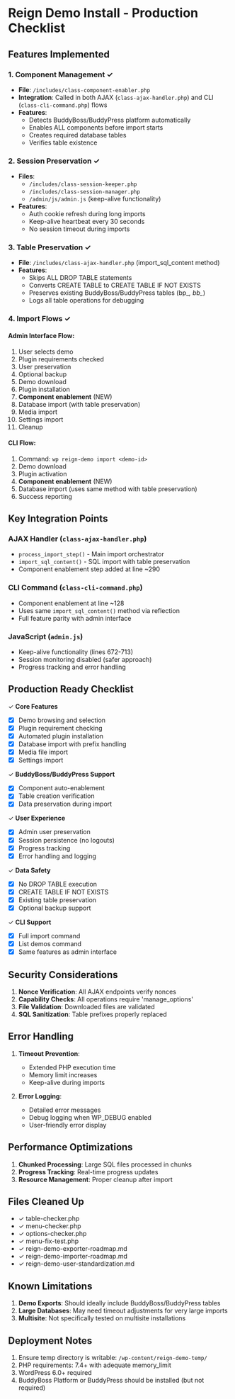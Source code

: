 # Reign Demo Install - Production Checklist

## Features Implemented

### 1. Component Management ✓
- **File**: `/includes/class-component-enabler.php`
- **Integration**: Called in both AJAX (`class-ajax-handler.php`) and CLI (`class-cli-command.php`) flows
- **Features**:
  - Detects BuddyBoss/BuddyPress platform automatically
  - Enables ALL components before import starts
  - Creates required database tables
  - Verifies table existence

### 2. Session Preservation ✓
- **Files**: 
  - `/includes/class-session-keeper.php`
  - `/includes/class-session-manager.php`
  - `/admin/js/admin.js` (keep-alive functionality)
- **Features**:
  - Auth cookie refresh during long imports
  - Keep-alive heartbeat every 30 seconds
  - No session timeout during imports

### 3. Table Preservation ✓
- **File**: `/includes/class-ajax-handler.php` (import_sql_content method)
- **Features**:
  - Skips ALL DROP TABLE statements
  - Converts CREATE TABLE to CREATE TABLE IF NOT EXISTS
  - Preserves existing BuddyBoss/BuddyPress tables (bp_*, bb_*)
  - Logs all table operations for debugging

### 4. Import Flows ✓

#### Admin Interface Flow:
1. User selects demo
2. Plugin requirements checked
3. User preservation
4. Optional backup
5. Demo download
6. Plugin installation
7. **Component enablement** (NEW)
8. Database import (with table preservation)
9. Media import
10. Settings import
11. Cleanup

#### CLI Flow:
1. Command: `wp reign-demo import <demo-id>`
2. Demo download
3. Plugin activation
4. **Component enablement** (NEW)
5. Database import (uses same method with table preservation)
6. Success reporting

## Key Integration Points

### AJAX Handler (`class-ajax-handler.php`)
- `process_import_step()` - Main import orchestrator
- `import_sql_content()` - SQL import with table preservation
- Component enablement step added at line ~290

### CLI Command (`class-cli-command.php`)
- Component enablement at line ~128
- Uses same `import_sql_content()` method via reflection
- Full feature parity with admin interface

### JavaScript (`admin.js`)
- Keep-alive functionality (lines 672-713)
- Session monitoring disabled (safer approach)
- Progress tracking and error handling

## Production Ready Checklist

✓ **Core Features**
- [x] Demo browsing and selection
- [x] Plugin requirement checking
- [x] Automated plugin installation
- [x] Database import with prefix handling
- [x] Media file import
- [x] Settings import

✓ **BuddyBoss/BuddyPress Support**
- [x] Component auto-enablement
- [x] Table creation verification
- [x] Data preservation during import

✓ **User Experience**
- [x] Admin user preservation
- [x] Session persistence (no logouts)
- [x] Progress tracking
- [x] Error handling and logging

✓ **Data Safety**
- [x] No DROP TABLE execution
- [x] CREATE TABLE IF NOT EXISTS
- [x] Existing table preservation
- [x] Optional backup support

✓ **CLI Support**
- [x] Full import command
- [x] List demos command
- [x] Same features as admin interface

## Security Considerations

1. **Nonce Verification**: All AJAX endpoints verify nonces
2. **Capability Checks**: All operations require 'manage_options'
3. **File Validation**: Downloaded files are validated
4. **SQL Sanitization**: Table prefixes properly replaced

## Error Handling

1. **Timeout Prevention**: 
   - Extended PHP execution time
   - Memory limit increases
   - Keep-alive during imports

2. **Error Logging**:
   - Detailed error messages
   - Debug logging when WP_DEBUG enabled
   - User-friendly error display

## Performance Optimizations

1. **Chunked Processing**: Large SQL files processed in chunks
2. **Progress Tracking**: Real-time progress updates
3. **Resource Management**: Proper cleanup after import

## Files Cleaned Up

- ✓ table-checker.php
- ✓ menu-checker.php  
- ✓ options-checker.php
- ✓ menu-fix-test.php
- ✓ reign-demo-exporter-roadmap.md
- ✓ reign-demo-importer-roadmap.md
- ✓ reign-demo-user-standardization.md

## Known Limitations

1. **Demo Exports**: Should ideally include BuddyBoss/BuddyPress tables
2. **Large Databases**: May need timeout adjustments for very large imports
3. **Multisite**: Not specifically tested on multisite installations

## Deployment Notes

1. Ensure temp directory is writable: `/wp-content/reign-demo-temp/`
2. PHP requirements: 7.4+ with adequate memory_limit
3. WordPress 6.0+ required
4. BuddyBoss Platform or BuddyPress should be installed (but not required)